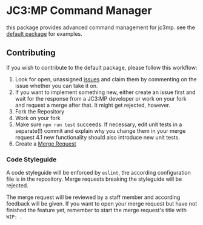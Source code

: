 # JC3:MP Command Manager
this package provides advanced command management for jc3mp. see the [default package](https://gitlab.nanos.io/jc3mp-packages/server-default-package) for examples.

## Contributing
If you wish to contribute to the default package, please follow this workflow:

1. Look for open, unassigned [issues](https://gitlab.nanos.io/jc3mp-packages/command-manager/issues) and claim them by commenting on the issue whether you can take it on.
1. If you want to implement something new, either create an issue first and wait for the response from a JC3:MP developer or work on your fork and request a merge after that. It might get rejected, however.
2. Fork the Repository
3. Work on your fork
4. Make sure `npm run test` succeeds. If necessary, edit unit tests in a separate(!) commit and explain why you change them in your merge request
4.1 new functionality should also introduce new unit tests.
5. Create a [Merge Request](https://gitlab.nanos.io/jc3mp-packages/command-manager/merge_requests)

### Code Styleguide
A code styleguide will be enforced by `eslint`, the according configuration file is in the repository. Merge requests breaking the styleguide will be rejected.

The merge request will be reviewed by a staff member and according feedback will be given. If you want to open your merge request but have not finished the feature yet, remember to start the merge request's title with `WIP: `.